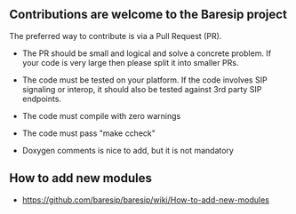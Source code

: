 ## Contributions are welcome to the Baresip project

The preferred way to contribute is via a Pull Request (PR).

* The PR should be small and logical and solve a concrete problem.
  If your code is very large then please split it into smaller PRs.

* The code must be tested on your platform. If the code involves
  SIP signaling or interop, it should also be tested against
  3rd party SIP endpoints.

* The code must compile with zero warnings

* The code must pass "make ccheck"

* Doxygen comments is nice to add, but it is not mandatory

## How to add new modules

* https://github.com/baresip/baresip/wiki/How-to-add-new-modules

